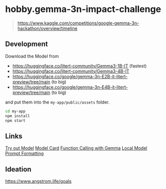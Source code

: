 # hobby.gemma-3n-impact-challenge

> https://www.kaggle.com/competitions/google-gemma-3n-hackathon/overview/timeline

## Development

Download the Model from

- https://huggingface.co/litert-community/Gemma3-1B-IT (fastest)
- https://huggingface.co/litert-community/Gemma3-4B-IT
- https://huggingface.co/google/gemma-3n-E2B-it-litert-preview/tree/main (to big)
- https://huggingface.co/google/gemma-3n-E4B-it-litert-preview/tree/main (to big)

and put them into the `my-app/public/assets` folder.

```bash
cd my-app
npm install
npm start
```

## Links

[Try out Model](https://aistudio.google.com/prompts/new_chat?model=gemma-3n-e2b-it)
[Model Card](https://ai.google.dev/gemma/docs/gemma-3n/model_card)
[Function Calling with Gemma](https://ai.google.dev/gemma/docs/capabilities/function-calling)
[Local Model](https://mediapipe-studio.webapps.google.com/demo/llm_inference)
[Prompt Formatting](https://ai.google.dev/gemma/docs/core/prompt-structure)

## Ideation

https://www.angstrom.life/goals
